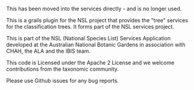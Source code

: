 This has been moved into the services directly - and is no longer used.

This is a grails plugin for the NSL project that provides the "tree" services for the classification trees. It forms
part of the NSL services project.

This is part of the NSL (National Species List) Services Application developed at the Australian National Botanic Gardens in
association with CHAH, the ALA and the IBIS team.

This code is Licensed under the Apache 2 License and we welcome contributions from the taxonomic community.

Please use Github issues for any bug reports.
